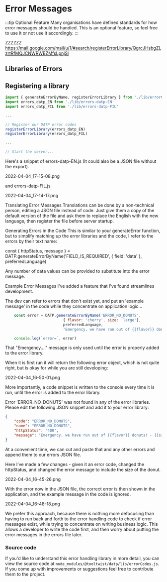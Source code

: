 # Error Messages

:::tip Optional Feature
Many organisations have defined standards for how error messages should be handled.
This is an optional feature, so feel free to use it or not use it accordingly.
:::

ZZZZZZ https://mail.google.com/mail/u/1/#search/registerErrorLibrary/QgrcJHsbgZLzrtRfMQJCNWRWBZMfsLpnjSl


## Libraries of Errors


## Registering a library

```javascript
import { generateErrorByName, registerErrorLibrary } from './lib/errorCodes'
import errors_datp_EN from './lib/errors-datp-EN'
import errors_datp_FIL from './lib/errors-datp-FIL'

...

// Register our DATP error codes
registerErrorLibrary(errors_datp_EN)
registerErrorLibrary(errors_datp_FIL)

...

// Start the server...
```

Here's a snippet of errors-datp-EN.js (It could also be a JSON file without the export).

2022-04-04_17-15-08.png

and errors-datp-FIL.js

2022-04-04_17-14-17.png

Translating Error Messages
Translations can be done by a non-technical person, editing a JSON file instead of code. Just give them a copy of the default version of the file and ask them to replace the English with the new language, then register the file before server startup.

Generating Errors in the Code
This is similar to your generateError function, but to simplify matching up the error libraries and the code, I refer to the errors by their text name:

const { httpStatus, message } = DATP.generateErrorByName('FIELD_IS_REQUIRED', { field: 'data' }, preferredLanguage)

Any number of data values can be provided to substitute into the error message.

Example Error Messages
I've added a feature that I've found streamlines development.

The dev can refer to errors that don't exist yet, and put an 'example message' in the code while they concentrate on application logic...

```js
    const error = DATP.generateErrorByName('ERROR_NO_DONUTS',
                          { flavor: 'cherry', size: 'large'},
                          preferredLanguage,
                          'Emergency, we have run out of {{flavor}} donuts!')

    console.log(`error=`, error)
```

That "Emergency...." message is only used until the error is properly added to the error library.

When it is first run it will return the following error object, which is not quite right, but is okay for while you are still developing:

2022-04-04_16-50-01.png

More importantly, a code snippet is written to the console every time it is run, until the error is added to the error library.

Error 'ERROR_NO_DONUTS' was not found in any of the error libraries.
Please edit the following JSON snippet and add it to your error library:

```json
{
    "code": "ERROR_NO_DONUTS",
    "name": "ERROR_NO_DONUTS",
    "httpStatus": "400",
    "message": "Emergency, we have run out of {{flavor}} donuts! - {{size}}",
}
```

At a convenient time, we can cut and paste that and any other errors and append them to our errors JSON file.

Here I've made a few changes - given it an error code, changed the httpStatus, and changed the error message to include the size of the donut.

2022-04-04_16-45-26.png

With the error now in the JSON file, the correct error is then shown in the application, and the example message in the code is ignored.

2022-04-04_16-48-18.png

We prefer this approach, because there is nothing more defocusing than having to run back and forth to the error handling code to check if error messages exist, while trying to concentrate on writing business logic. This allows a developer to write the code first, and then worry about putting the error messages in the errors file later.


### Source code
If you'd like to understand this error handling library in more detail, you can view the source code
at `node_modules/@tooltwist/datp/lib/errorCodes.js`.
If you come up with improvements or suggestions feel free to contribute them to the project.

